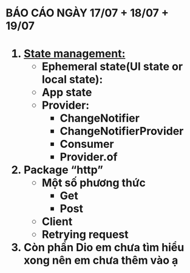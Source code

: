 <h1>BÁO CÁO NGÀY 17/07 + 18/07 + 19/07<h1>
<ol>
    <li>
      <a href="#about-the-project">State management:</a>
      <ul>
        <li>Ephemeral state(UI state or local state): </li>
        <li>App state</li>
        <li>Provider:
          <ul>
            <li>ChangeNotifier</li>
            <li>ChangeNotifierProvider</li>
            <li>Consumer</li>
            <li>Provider.of</li>
          </ul>
        </li>
      </ul>
    </li>
    <li>
      Package “http”
      <ul>
        <li>Một số phương thức
          <ul>
            <li>Get</li>
            <li>Post</li>
          </ul>
        </li>
        <li>Client</li>
        <li>Retrying request</li>
      </ul>
    </li>
    <li>Còn phần Dio em chưa tìm hiểu xong nên em chưa thêm vào ạ</li>
  </ol>
